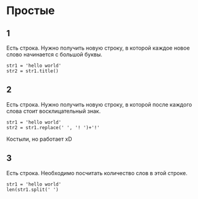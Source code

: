 # Простые



## 1


Есть строка. Нужно получить новую строку, в которой каждое новое слово начинается с большой буквы.

```
str1 = 'hello world'
str2 = str1.title()
```

## 2

Есть строка. Нужно получить новую строку, в которой после каждого слова стоит восклицательный знак.
```
str1 = 'hello world'
str2 = str1.replace(' ', '! ')+'!'
```
Костыли, но работает xD


## 3

Есть строка. Необходимо посчитать количество слов в этой строке.
```
str1 = 'hello world'
len(str1.split(' ')
```